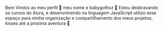 Bem Vindos ao meu perfil 🖤 meu nome e babygothxz 👻 Estou desbravando os cursos do Alura, e desenvolvendo na linguagem JavaScript utilizo esse 
espaço para minha organização e compartilhamento dos meus projetos, kisses até a proxima aventura 🦇
